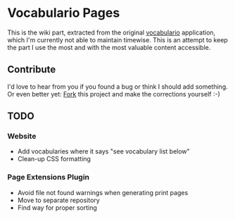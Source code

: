 # Vocabulario Pages

This is the wiki part, extracted from the original [vocabulario](https://github.com/paceline/vocabulario) application, which I'm currently not able to maintain timewise. This is an attempt to keep the part I use the most and with the most valuable content accessible.

## Contribute

I'd love to hear from you if you found a bug or think I should add something. Or even better yet: [Fork](https://help.github.com/articles/fork-a-repo) this project and make the corrections yourself :-)

## TODO

### Website

* Add vocabularies where it says "see vocabulary list below"
* Clean-up CSS formatting

### Page Extensions Plugin 

* Avoid file not found warnings when generating print pages
* Move to separate repository
* Find way for proper sorting
